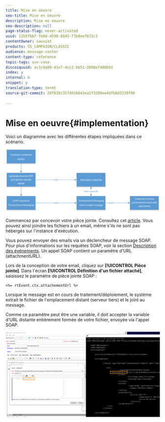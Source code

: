 ```yaml
---
title: Mise en oeuvre
seo-title: Mise en oeuvre
description: Mise en oeuvre
seo-description: null
page-status-flag: never-activated
uuid: 12b5fbbf-fe0d-4598-8845-f7b8ee7672c3
contentOwner: sauviat
products: SG_CAMPAIGN/CLASSIC
audience: message-center
content-type: reference
topic-tags: use-case
discoiquuid: ac1c0a00-41ef-4cc2-bb51-2808ef400bb1
index: y
internal: n
snippet: y
translation-type: tm+mt
source-git-commit: 20f835c357d016643ea1f3209ee4dfb6d3239f90

---
```



# Mise en oeuvre{#implementation}

Voici un diagramme avec les différentes étapes impliquées dans ce scénario.

![](assets/message-center-uc1.png)

Commencez par concevoir votre pièce jointe. Consultez cet [article](../../delivery/using/attaching-files.md#attach-a-personalized-file). Vous pouvez ainsi joindre les fichiers à un email, même s&#39;ils ne sont pas hébergés sur l&#39;instance d&#39;exécution.

Vous pouvez envoyer des emails via un déclencheur de message SOAP. Pour plus d&#39;informations sur les requêtes SOAP, voir la section [Description des événements](../../message-center/using/event-description.md). Un appel SOAP contient un paramètre d&#39;URL (attachmentURL).

Lors de la conception de votre email, cliquez sur **[!UICONTROL Pièce jointe]**. Dans l&#39;écran **[!UICONTROL Définition d&#39;un fichier attaché]**, saisissez le paramètre de pièce jointe SOAP :

```
<%= rtEvent.ctx.attachementUrl %>
```

Lorsque le message est en cours de traitement/déploiement, le système extrait le fichier de l&#39;emplacement distant (serveur tiers) et le joint au message.

Comme ce paramètre peut être une variable, il doit accepter la variable d&#39;URL distante entièrement formée de votre fichier, envoyée via l&#39;appel SOAP.

![](assets/message-center-uc2.png)

